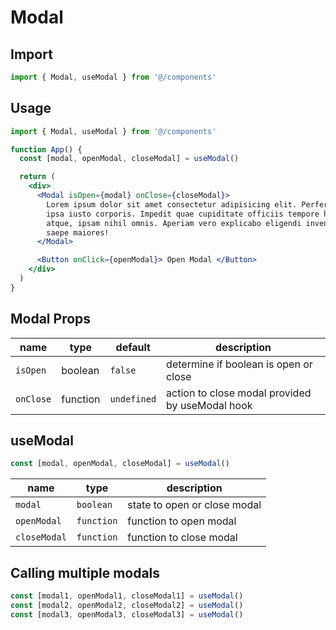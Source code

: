 # Modal

## Import
```jsx
import { Modal, useModal } from '@/components'
```

## Usage
```jsx
import { Modal, useModal } from '@/components'

function App() {
  const [modal, openModal, closeModal] = useModal()

  return (
    <div>
      <Modal isOpen={modal} onClose={closeModal}>
        Lorem ipsum dolor sit amet consectetur adipisicing elit. Perferendis
        ipsa iusto corporis. Impedit quae cupiditate officiis tempore harum hic
        atque, ipsam nihil omnis. Aperiam vero explicabo eligendi inventore
        saepe maiores!
      </Modal>

      <Button onClick={openModal}> Open Modal </Button>
    </div>
  )
}
```

## Modal Props
| name      | type     | default     | description                                     |
| --------- | -------- | ----------- | ----------------------------------------------- |
| `isOpen`  | boolean  | `false`     | determine if boolean is open or close           |
| `onClose` | function | `undefined` | action to close modal provided by useModal hook |

## useModal
```javascript
const [modal, openModal, closeModal] = useModal()
```

| name         | type       | description                  |
| ------------ | ---------- | ---------------------------- |
| `modal`      | `boolean`  | state to open or close modal |
| `openModal`  | `function` | function to open modal       |
| `closeModal` | `function` | function to close modal      |

## Calling multiple modals
```javascript
const [modal1, openModal1, closeModal1] = useModal()
const [modal2, openModal2, closeModal2] = useModal()
const [modal3, openModal3, closeModal3] = useModal()
```
